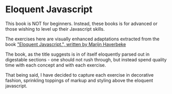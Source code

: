 # Eloquent Javascript

This book is NOT for beginners. Instead, these books is for advanced or those wishing to level up their Javascript skills. 

The exercises here are visually enhanced adaptations extracted from the book ["Eloquent Javascript.", written by Marijn Haverbeke](https://eloquentjavascript.net)

The book, as the title suggests is in of itself eloquently parsed out in digestable sections - one should not rush through, but instead spend quality time with each concept and with each exercise.

That being said, I have decided to capture each exercise in decorative fashion, sprinkling toppings of markup and styling above the eloquent javascript.
